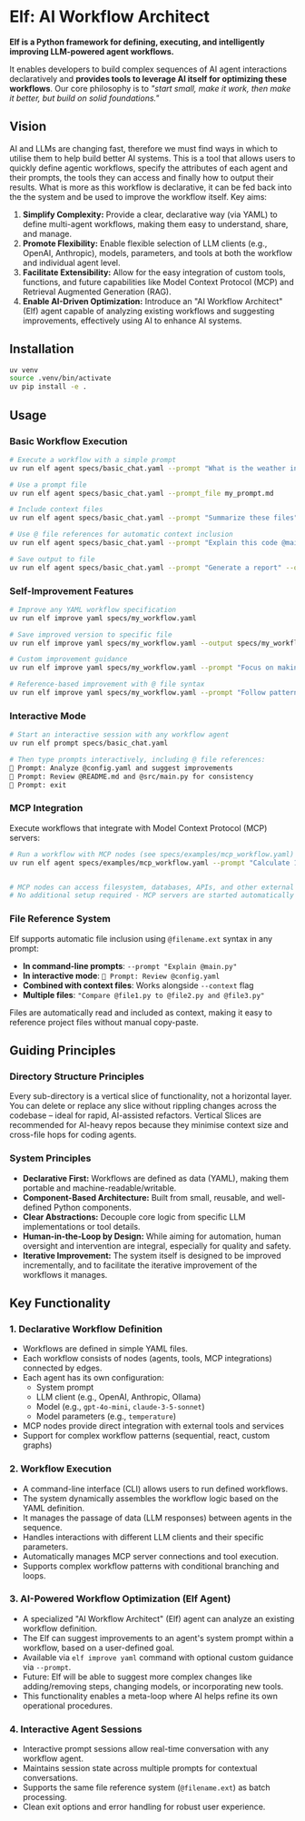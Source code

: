 # Elf: AI Workflow Architect

**Elf is a Python framework for defining, executing, and intelligently improving LLM-powered agent workflows.**

It enables developers to build complex sequences of AI agent interactions declaratively and **provides tools to leverage AI itself for optimizing these workflows**.
Our core philosophy is to _"start small, make it work, then make it better, but build on solid foundations."_

## Vision

AI and LLMs are changing fast, therefore we must find ways in which to utilise them to help build better AI systems.
This is a tool that allows users to quickly define agentic workflows, specify the attributes of each agent and their prompts, the tools they can access and finally how to output their results.
What is more as this workflow is declarative, it can be fed back into the the system and be used to improve the workflow itself.
Key aims:
1.  **Simplify Complexity:** Provide a clear, declarative way (via YAML) to define multi-agent workflows, making them easy to understand, share, and manage.
2.  **Promote Flexibility:** Enable flexible selection of LLM clients (e.g., OpenAI, Anthropic), models, parameters, and tools at both the workflow and individual agent level.
3.  **Facilitate Extensibility:** Allow for the easy integration of custom tools, functions, and future capabilities like Model Context Protocol (MCP) and Retrieval Augmented Generation (RAG).
4.  **Enable AI-Driven Optimization:** Introduce an "AI Workflow Architect" (Elf) agent capable of analyzing existing workflows and suggesting improvements, effectively using AI to enhance AI systems.

## Installation

```bash
uv venv
source .venv/bin/activate
uv pip install -e .
```

## Usage

### Basic Workflow Execution
```bash
# Execute a workflow with a simple prompt
uv run elf agent specs/basic_chat.yaml --prompt "What is the weather in London?"

# Use a prompt file
uv run elf agent specs/basic_chat.yaml --prompt_file my_prompt.md

# Include context files
uv run elf agent specs/basic_chat.yaml --prompt "Summarize these files" --context file1.txt --context file2.py

# Use @ file references for automatic context inclusion
uv run elf agent specs/basic_chat.yaml --prompt "Explain this code @main.py and compare it to @test.py"

# Save output to file
uv run elf agent specs/basic_chat.yaml --prompt "Generate a report" --output report.md
```

### Self-Improvement Features
```bash
# Improve any YAML workflow specification
uv run elf improve yaml specs/my_workflow.yaml

# Save improved version to specific file
uv run elf improve yaml specs/my_workflow.yaml --output specs/my_workflow_v2.yaml

# Custom improvement guidance
uv run elf improve yaml specs/my_workflow.yaml --prompt "Focus on making prompts more specific"

# Reference-based improvement with @ file syntax
uv run elf improve yaml specs/my_workflow.yaml --prompt "Follow patterns from @examples/best_workflow.yaml"
```

### Interactive Mode
```bash
# Start an interactive session with any workflow agent
uv run elf prompt specs/basic_chat.yaml

# Then type prompts interactively, including @ file references:
💬 Prompt: Analyze @config.yaml and suggest improvements
💬 Prompt: Review @README.md and @src/main.py for consistency
💬 Prompt: exit
```

### MCP Integration
Execute workflows that integrate with Model Context Protocol (MCP) servers:

```bash
# Run a workflow with MCP nodes (see specs/examples/mcp_workflow.yaml)
uv run elf agent specs/examples/mcp_workflow.yaml --prompt "Calculate 15 + 30"


# MCP nodes can access filesystem, databases, APIs, and other external tools
# No additional setup required - MCP servers are started automatically
```

### File Reference System
Elf supports automatic file inclusion using `@filename.ext` syntax in any prompt:

- **In command-line prompts**: `--prompt "Explain @main.py"`
- **In interactive mode**: `💬 Prompt: Review @config.yaml`
- **Combined with context files**: Works alongside `--context` flag
- **Multiple files**: `"Compare @file1.py to @file2.py and @file3.py"`

Files are automatically read and included as context, making it easy to reference project files without manual copy-paste.

## Guiding Principles

### Directory Structure Principles
Every sub-directory is a vertical slice of functionality, not a horizontal layer.
You can delete or replace any slice without rippling changes across the codebase – ideal for rapid, AI-assisted refactors.  Vertical Slices are recommended for AI-heavy repos because they minimise context size and cross-file hops for coding agents.

### System Principles
*   **Declarative First:** Workflows are defined as data (YAML), making them portable and machine-readable/writable.
*   **Component-Based Architecture:** Built from small, reusable, and well-defined Python components.
*   **Clear Abstractions:** Decouple core logic from specific LLM implementations or tool details.
*   **Human-in-the-Loop by Design:** While aiming for automation, human oversight and intervention are integral, especially for quality and safety.
*   **Iterative Improvement:** The system itself is designed to be improved incrementally, and to facilitate the iterative improvement of the workflows it manages.

## Key Functionality

### 1. Declarative Workflow Definition
   - Workflows are defined in simple YAML files.
   - Each workflow consists of nodes (agents, tools, MCP integrations) connected by edges.
   - Each agent has its own configuration:
     - System prompt
     - LLM client (e.g., OpenAI, Anthropic, Ollama)
     - Model (e.g., `gpt-4o-mini`, `claude-3-5-sonnet`)
     - Model parameters (e.g., `temperature`)
   - MCP nodes provide direct integration with external tools and services
   - Support for complex workflow patterns (sequential, react, custom graphs)

### 2. Workflow Execution
- A command-line interface (CLI) allows users to run defined workflows.
- The system dynamically assembles the workflow logic based on the YAML definition.
- It manages the passage of data (LLM responses) between agents in the sequence.
- Handles interactions with different LLM clients and their specific parameters.
- Automatically manages MCP server connections and tool execution.
- Supports complex workflow patterns with conditional branching and loops.

### 3. AI-Powered Workflow Optimization (Elf Agent)
- A specialized "AI Workflow Architect" (Elf) agent can analyze an existing workflow definition.
- The Elf can suggest improvements to an agent's system prompt within a workflow, based on a user-defined goal.
- Available via `elf improve yaml` command with optional custom guidance via `--prompt`.
- Future: Elf will be able to suggest more complex changes like adding/removing steps, changing models, or incorporating new tools.
- This functionality enables a meta-loop where AI helps refine its own operational procedures.

### 4. Interactive Agent Sessions
- Interactive prompt sessions allow real-time conversation with any workflow agent.
- Maintains session state across multiple prompts for contextual conversations.
- Supports the same file reference system (`@filename.ext`) as batch processing.
- Clean exit options and error handling for robust user experience.

